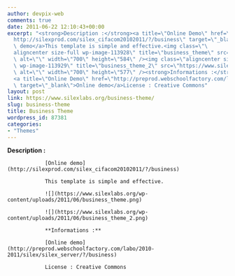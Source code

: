 ```yaml
---
author: devpix-web
comments: true
date: 2011-06-22 12:10:43+00:00
excerpt: "<strong>Description :</strong><a title=\"Online Demo\" href=\"\
  http://silexprod.com/silex_cifacom20102011/?/business\" target=\"_blank\">Online\
  \ demo</a>This template is simple and effective.<img class=\"\
  aligncenter size-full wp-image-113928\" title=\"business_theme\" src=\"https://www.silexlabs.org/wp-content/uploads/2011/06/business_theme.png\"\
  \ alt=\"\" width=\"700\" height=\"584\" /><img class=\"aligncenter size-full\
  \ wp-image-113929\" title=\"business_theme_2\" src=\"https://www.silexlabs.org/wp-content/uploads/2011/06/business_theme_2.png\"\
  \ alt=\"\" width=\"700\" height=\"577\" /><strong>Informations :</strong>\
  <a title=\"Online Demo\" href=\"http://preprod.webschoolfactory.com/labo/2010-2011/silex/silex_server/?/business\"\
  \ target=\"_blank\">Online demo</a>License : Creative Commons"
layout: post
link: https://www.silexlabs.org/business-theme/
slug: business-theme
title: Business Theme
wordpress_id: 87381
categories:
- "Themes"
---
```


**Description :**

				[Online demo](http://silexprod.com/silex_cifacom20102011/?/business)

				This template is simple and effective.

				![](https://www.silexlabs.org/wp-content/uploads/2011/06/business_theme.png)

				![](https://www.silexlabs.org/wp-content/uploads/2011/06/business_theme_2.png)

				**Informations :**

				[Online demo](http://preprod.webschoolfactory.com/labo/2010-2011/silex/silex_server/?/business)

				License : Creative Commons
